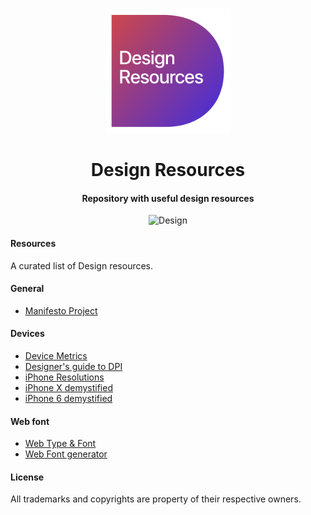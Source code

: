 <h1 align="center">
  <a href="./assets/logo.png"><img src="./assets/logo.png" alt="Design Icon" width="200" height="auto"></a>
  <br>
  <br>
  Design Resources
</h1>

<h4 align="center">Repository with useful design resources</h4>

<p align="center">
<img src="https://img.shields.io/badge/field-Design-7a36a4.svg" alt="Design">
</p>

#### Resources

A curated list of Design resources.

#### General

- [Manifesto Project](http://www.manifestoproject.it/)

#### Devices

- [Device Metrics](https://material.io/tools/devices/)
- [Designer's guide to DPI](https://www.sebastien-gabriel.com/designers-guide-to-dpi/)
- [iPhone Resolutions](https://www.paintcodeapp.com/download/poster_iphones.pdf)
 - [iPhone X demystified](https://www.paintcodeapp.com/news/iphone-x-screen-demystified)
 - [iPhone 6 demystified](https://www.paintcodeapp.com/news/iphone-6-screens-demystified)

#### Web font

- [Web Type & Font](https://www.zachleat.com/web/fonts/)
- [Web Font generator](https://www.fontsquirrel.com/tools/webfont-generator)

#### License

All trademarks and copyrights are property of their respective owners.
